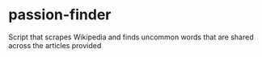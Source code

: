 # passion-finder
Script that scrapes Wikipedia and finds uncommon words that are shared across the articles provided
